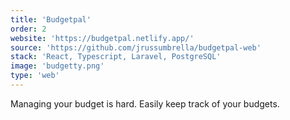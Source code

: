 ```yaml
---
title: 'Budgetpal'
order: 2
website: 'https://budgetpal.netlify.app/'
source: 'https://github.com/jrussumbrella/budgetpal-web'
stack: 'React, Typescript, Laravel, PostgreSQL'
image: 'budgetty.png'
type: 'web'
---
```


Managing your budget is hard. Easily keep track of your budgets.
